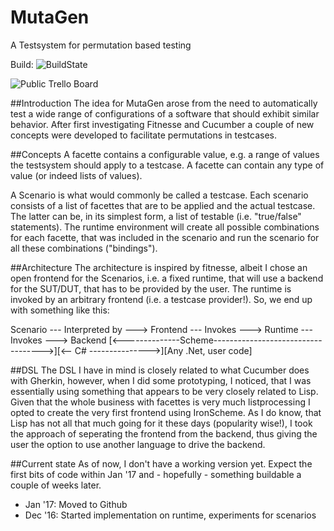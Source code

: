 # MutaGen
A Testsystem for permutation based testing

Build: ![BuildState](https://travis-ci.org/rincewound/MutaGen.svg?branch=master)


![Public Trello Board](https://trello.com/b/N6uAVONt/mutagen)

##Introduction
The idea for MutaGen arose from the need to automatically test a wide range of configurations of a software that should exhibit similar behavior. After first investigating Fitnesse and Cucumber a couple of new concepts were developed to facilitate permutations in testcases.

##Concepts
A facette contains a configurable value, e.g. a range of values the testsystem should apply to a testcase. A facette can contain any type of value (or indeed lists of values).

A Scenario is what would commonly be called a testcase. Each scenario consists of a list of facettes that are to be applied and the actual testcase. The latter can be, in its simplest form, a list of testable (i.e. "true/false" statements). The runtime environment will create all possible combinations for each facette, that was included in the scenario and run the scenario for all these combinations ("bindings").

##Architecture
The architecture is inspired by fitnesse, albeit I chose an open frontend for the Scenarios, i.e. a fixed runtime, that will use a backend for the SUT/DUT, that has to be provided by the user. The runtime is invoked by an arbitrary frontend (i.e. a testcase provider!). So, we end up with something like this:

Scenario --- Interpreted by ---> Frontend --- Invokes ---> Runtime --- Invokes ---> Backend
[<--------------Scheme----------------------------------->][<-- C# --------------->][Any .Net, user code]

##DSL
The DSL I have in mind is closely related to what Cucumber does with Gherkin, however, when I did some prototyping, I noticed, that I was essentially using something that appears to be very closely related to Lisp. Given that the whole business with facettes is very much listprocessing I opted to create the very first frontend using IronScheme. As I do know, that Lisp has not all that much going for it these days (popularity wise!), I took the approach of seperating the frontend from the backend, thus giving the user the option to use another language to drive the backend.

##Current state
As of now, I don't have a working version yet. Expect the first bits of code within
Jan '17 and - hopefully - something buildable a couple of weeks later.

* Jan '17: Moved to Github
* Dec '16: Started implementation on runtime, experiments for scenarios
